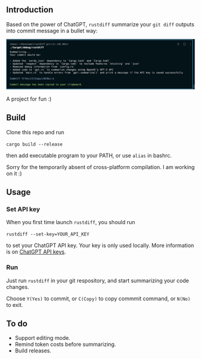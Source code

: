 ## Introduction

Based on the power of ChatGPT, `rustdiff` summarize your `git diff` outputs into commit message in a bullet way:

![screenshots](screenshots.png)

A project for fun :)

## Build

Clone this repo and run

`cargo build --release`

then add executable program to your PATH, or use `alias` in bashrc.

Sorry for the temporarily absent of cross-platform compilation. I am working on it :)

## Usage

### Set API key

When you first time launch `rustdiff`, you should run

``` rustdiff --set-key=YOUR_API_KEY ```

to set your ChatGPT API key. Your key is only used locally. More information is on [ChatGPT API keys](https://platform.openai.com/account/api-keys).

### Run

Just run `rustdiff` in your git respository, and start summarizing your code changes.

Choose `Y(Yes)` to commit, or `C(Copy)` to copy commmit command, or `N(No)` to exit.

## To do

- Support editing mode.
- Remind token costs before summarizing.
- Build releases.